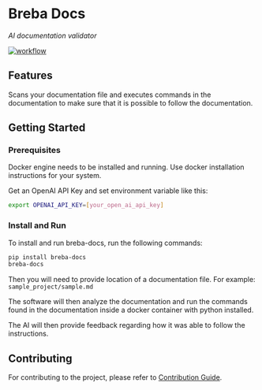 # Breba Docs

_AI documentation validator_ 

[![workflow](https://github.com/breba-apps/breba-docs/actions/workflows/test.yaml/badge.svg?branch=main)](https://github.com/breba-apps/breba-docs/actions/workflows/test.yaml?query=branch%3Amain)

## Features
Scans your documentation file and executes commands in the documentation
to make sure that it is possible to follow the documentation.

## Getting Started

### Prerequisites
Docker engine needs to be installed and running. Use docker installation instructions for your system.

Get an OpenAI API Key and set environment variable like this:
```bash
export OPENAI_API_KEY=[your_open_ai_api_key]
```

### Install and Run
To install and run breba-docs, run the following commands:

```bash
pip install breba-docs
breba-docs
```

Then you will need to provide location of a documentation file. 
For example: `sample_project/sample.md`

The software will then analyze the documentation and run the commands found in the documentation
inside a docker container with python installed.

The AI will then provide feedback regarding how it was able to follow the instructions.

## Contributing
For contributing to the project, please refer to [Contribution Guide](docs/CONTRIBUTING.md). 